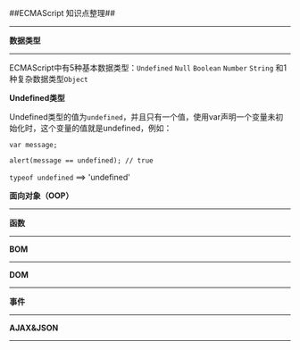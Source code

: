 
##ECMAScript 知识点整理##

----

**数据类型**

----


ECMAScript中有5种基本数据类型：`Undefined` `Null` `Boolean` `Number` `String` 和1种复杂数据类型`Object`

**Undefined类型**

Undefined类型的值为`undefined`，并且只有一个值，使用var声明一个变量未初始化时，这个变量的值就是undefined，例如：
		
	var message;
	
	alert(message == undefined); // true

`typeof undefined` ==> 'undefined'




**面向对象（OOP）**

----


**函数**

----





**BOM**

----



**DOM**

----



**事件**

----


**AJAX&JSON**

----

